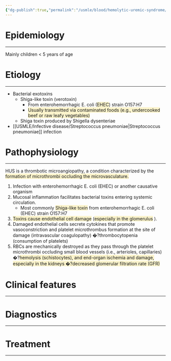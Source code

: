 ```yaml
---
{"dg-publish":true,"permalink":"/usmle/blood/hemolytic-uremic-syndrome/"}
---
```


# Epidemiology
---
Mainly children < 5 years of age

# Etiology
---
- Bacterial exotoxins
	- Shiga-like toxin (verotoxin)
		- From enterohemorrhagic E. coli (<span style="background:rgba(240, 200, 0, 0.2)">EHEC</span>) strain O157:H7 
		- <span style="background:rgba(240, 200, 0, 0.2)">Usually transmitted via contaminated foods (e.g., undercooked beef or raw leafy vegetables)</span>
	- Shiga toxin produced by Shigella dysenteriae
- [[USMLE/Infective disease/Streptococcus pneumoniae\|Streptococcus pneumoniae]] infection 

# Pathophysiology
---
HUS is a thrombotic microangiopathy, a condition characterized by the <span style="background:rgba(240, 200, 0, 0.2)">formation of microthrombi occluding the microvasculature.</span>
1. Infection with enterohemorrhagic E. coli (EHEC) or another causative organism
2. Mucosal inflammation facilitates bacterial toxins entering systemic circulation.
	- Most commonly <span style="background:rgba(240, 200, 0, 0.2)">Shiga-like toxin</span> from enterohemorrhagic E. coli (EHEC) strain O157:H7
3. <span style="background:rgba(240, 200, 0, 0.2)">Toxins cause endothelial cell damage</span> (<span style="background:rgba(240, 200, 0, 0.2)">especially in the glomerulus</span> ).
4. Damaged endothelial cells secrete cytokines that promote vasoconstriction and platelet microthrombus formation at the site of damage (intravascular coagulopathy) �?thrombocytopenia (consumption of platelets)
5. RBCs are mechanically destroyed as they pass through the platelet microthrombi occluding small blood vessels (i.e., arterioles, capillaries) �?<span style="background:rgba(240, 200, 0, 0.2)">hemolysis (schistocytes), and end-organ ischemia and damage, especially in the kidneys �?decreased glomerular filtration rate (GFR)</span>

# Clinical features
---


# Diagnostics
---


# Treatment
---


